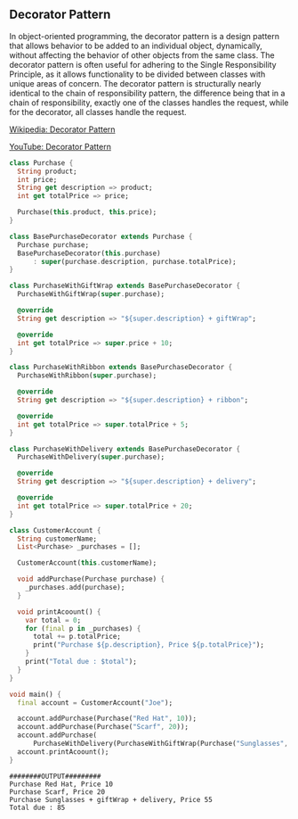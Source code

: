 ## Decorator Pattern
In object-oriented programming, the decorator pattern is a design pattern that allows behavior to be added to an individual object, dynamically, without affecting the behavior of other objects from the same class. The decorator pattern is often useful for adhering to the Single Responsibility Principle, as it allows functionality to be divided between classes with unique areas of concern. The decorator pattern is structurally nearly identical to the chain of responsibility pattern, the difference being that in a chain of responsibility, exactly one of the classes handles the request, while for the decorator, all classes handle the request.

[Wikipedia: Decorator Pattern](https://en.wikipedia.org/wiki/Decorator_pattern)

[YouTube: Decorator Pattern](https://www.youtube.com/watch?v=GCraGHx6gso&list=PLrhzvIcii6GNjpARdnO4ueTUAVR9eMBpc&index=3)

``` dart
class Purchase {
  String product;
  int price;
  String get description => product;
  int get totalPrice => price;

  Purchase(this.product, this.price);
}

class BasePurchaseDecorator extends Purchase {
  Purchase purchase;
  BasePurchaseDecorator(this.purchase)
      : super(purchase.description, purchase.totalPrice);
}

class PurchaseWithGiftWrap extends BasePurchaseDecorator {
  PurchaseWithGiftWrap(super.purchase);

  @override
  String get description => "${super.description} + giftWrap";

  @override
  int get totalPrice => super.price + 10;
}

class PurchaseWithRibbon extends BasePurchaseDecorator {
  PurchaseWithRibbon(super.purchase);

  @override
  String get description => "${super.description} + ribbon";

  @override
  int get totalPrice => super.totalPrice + 5;
}

class PurchaseWithDelivery extends BasePurchaseDecorator {
  PurchaseWithDelivery(super.purchase);

  @override
  String get description => "${super.description} + delivery";

  @override
  int get totalPrice => super.totalPrice + 20;
}

class CustomerAccount {
  String customerName;
  List<Purchase> _purchases = [];

  CustomerAccount(this.customerName);

  void addPurchase(Purchase purchase) {
    _purchases.add(purchase);
  }

  void printAcoount() {
    var total = 0;
    for (final p in _purchases) {
      total += p.totalPrice;
      print("Purchase ${p.description}, Price ${p.totalPrice}");
    }
    print("Total due : $total");
  }
}

void main() {
  final account = CustomerAccount("Joe");

  account.addPurchase(Purchase("Red Hat", 10));
  account.addPurchase(Purchase("Scarf", 20));
  account.addPurchase(
      PurchaseWithDelivery(PurchaseWithGiftWrap(Purchase("Sunglasses", 25))));
  account.printAcoount();
}
```

```
########OUTPUT#########
Purchase Red Hat, Price 10
Purchase Scarf, Price 20
Purchase Sunglasses + giftWrap + delivery, Price 55
Total due : 85
```

